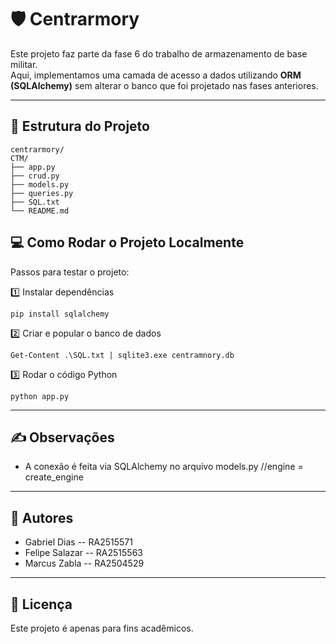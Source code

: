 # 🛡️ Centrarmory

Este projeto faz parte da fase 6 do trabalho de armazenamento de base militar.  
Aqui, implementamos uma camada de acesso a dados utilizando **ORM (SQLAlchemy)** sem alterar o banco que foi projetado nas fases anteriores.


---

## 📁 Estrutura do Projeto

```
centrarmory/
CTM/
├── app.py 
├── crud.py 
├── models.py 
├── queries.py 
├── SQL.txt 
└── README.md 
```


## 💻 Como Rodar o Projeto Localmente

Passos para testar o projeto:

1️⃣ Instalar dependências 

    pip install sqlalchemy

2️⃣ Criar e popular o banco de dados  

    Get-Content .\SQL.txt | sqlite3.exe centramnory.db

3️⃣ Rodar o código Python

    python app.py

---

## ✍️ Observações

* A conexão é feita via SQLAlchemy no arquivo models.py //engine = create_engine
---

## 📌 Autores

* Gabriel Dias -- RA2515571
* Felipe Salazar -- RA2515563
* Marcus Zabla -- RA2504529
---

## 📄 Licença

Este projeto é apenas para fins acadêmicos.
